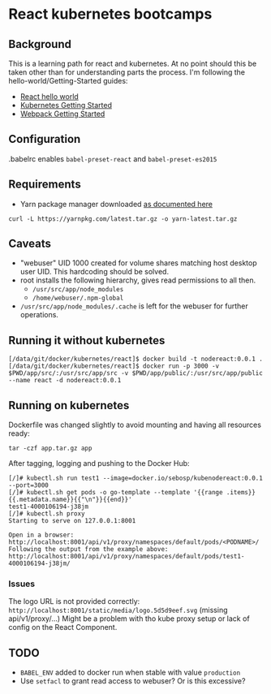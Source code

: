 # React kubernetes bootcamps
## Background
This is a learning path for react and kubernetes.
At no point should this be taken other than for understanding parts the process.
I'm following the hello-world/Getting-Started guides:
- [React hello world](https://facebook.github.io/react/docs/hello-world.html)
- [Kubernetes Getting Started](http://kubernetes.io/docs/tutorials/kubernetes-basics/)
- [Webpack Getting Started](https://webpack.github.io/docs/tutorials/getting-started/)

## Configuration
.babelrc enables `babel-preset-react` and `babel-preset-es2015`

## Requirements
- Yarn package manager downloaded [as documented here](https://yarnpkg.com/en/docs/install#alternatives-tab)
```shell
curl -L https://yarnpkg.com/latest.tar.gz -o yarn-latest.tar.gz
```

## Caveats
- "webuser" UID 1000 created for volume shares matching host desktop user UID.
  This hardcoding should be solved.
- root installs the following hierarchy, gives read permissions to all then.
  - `/usr/src/app/node_modules`
  - `/home/webuser/.npm-global`
- `/usr/src/app/node_modules/.cache` is left for the webuser for further operations.

## Running it without kubernetes
```shell
[/data/git/docker/kubernetes/react]$ docker build -t nodereact:0.0.1 .
[/data/git/docker/kubernetes/react]$ docker run -p 3000 -v $PWD/app/src/:/usr/src/app/src -v $PWD/app/public/:/usr/src/app/public --name react -d nodereact:0.0.1
```

## Running on kubernetes
Dockerfile was changed slightly to avoid mounting and having all resources ready:
```shell
tar -czf app.tar.gz app
```
After tagging, logging and pushing to the Docker Hub:
```shell
[/]# kubectl.sh run test1 --image=docker.io/sebosp/kubenodereact:0.0.1 --port=3000
[/]# kubectl.sh get pods -o go-template --template '{{range .items}}{{.metadata.name}}{{"\n"}}{{end}}'
test1-4000106194-j38jm
[/]# kubectl.sh proxy
Starting to serve on 127.0.0.1:8001

Open in a browser: 
http://localhost:8001/api/v1/proxy/namespaces/default/pods/<PODNAME>/
Following the output from the example above:
http://localhost:8001/api/v1/proxy/namespaces/default/pods/test1-4000106194-j38jm/
```

### Issues
The logo URL is not provided correctly:
`http://localhost:8001/static/media/logo.5d5d9eef.svg` (missing api/v1/proxy/...)
Might be a problem with tho kube proxy setup or lack of config on the React Component.

## TODO
- `BABEL_ENV` added to docker run when stable with value `production`
- Use `setfacl` to grant read access to webuser? Or is this excessive?
